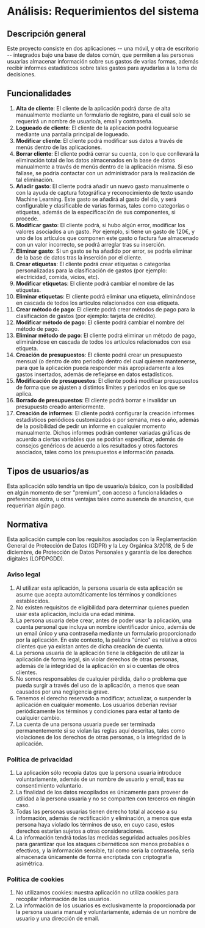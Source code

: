 # Análisis: Requerimientos del sistema

## Descripción general
Este proyecto consiste en dos aplicaciones -- una móvil, y otra de escritorio -- integrados bajo una base de datos común, que permiten a las personas usuarias almacenar información sobre sus gastos de varias formas, además recibir informes estadísticos sobre tales gastos para ayudarlas a la toma de decisiones.

## Funcionalidades

1. **Alta de cliente**: El cliente de la aplicación podrá darse de alta manualmente mediante un formulario de registro, para el cuál solo se requerirá un nombre de usuario/a, email y contraseña.
2. **Logueado de cliente**: El cliente de la aplicación podrá loguearse mediante una pantalla principal de logueado.
3. **Modificar cliente**: El cliente podrá modificar sus datos a través de menús dentro de las aplicaciones.
4. **Borrar cliente**:  El cliente podrá cerrar su cuenta, con lo que conllevará la eliminación total de los datos almacenados en la base de datos manualmente a través de menús dentro de la aplicación misma. Si eso fallase, se podría contactar con un administrador para la realización de tal eliminación.
5. **Añadir gasto**: El cliente podrá añadir un nuevo gasto manualmente o con la ayuda de captura fotográfica y reconocimiento de texto usando Machine Learning. Este gasto se añadirá al gasto del día, y será configurable y clasificable de varias formas, tales como categorías o etiquetas, además de la especificación de sus componentes, si procede.
6. **Modificar gasto**: El cliente podrá, si hubo algún error, modificar los valores asociados a un gasto. Por ejemplo, si tiene un gasto de 120€, y uno de los artículos que componen este gasto o factura fue almacenado con un valor incorrecto, se podrá arreglar tras su inserción.
7. **Eliminar gasto**: Si un gasto se ha añadido por error, se podría eliminar de la base de datos tras la inserción por el cliente.
8. **Crear etiquetas**: El cliente podrá crear etiquetas o categorías personalizadas para la clasificación de gastos (por ejemplo: electricidad, comida, vicios, etc).
9. **Modificar etiquetas**: El cliente podrá cambiar el nombre de las etiquetas.
10. **Eliminar etiquetas**: El cliente podrá eliminar una etiqueta, eliminándose en cascada de todos los artículos relacionados con esa etiqueta.
11. **Crear método de pago**: El cliente podrá crear métodos de pago para la clasificación de gastos (por ejemplo: tarjeta de crédito).
12. **Modificar método de pago**: El cliente podrá cambiar el nombre del método de pago.
13. **Eliminar método de pago**: El cliente podrá eliminar un método de pago, eliminándose en cascada de todos los artículos relacionados con esa etiqueta.
14. **Creación de presupuestos**: El cliente podrá crear un presupuesto mensual (o dentro de otro periodo) dentro del cual quieren mantenerse, para que la aplicación pueda responder más apropiadamente a los gastos insertados, además de reflejarse en datos estadísticos.
15. **Modificación de presupuestos**: El cliente podrá modificar presupuestos de forma que se ajusten a distintos límites y periodos en los que se aplica.
16. **Borrado de presupuestos**: El cliente podrá borrar e invalidar un presupuesto creado anteriormente.
17. **Creación de informes**: El cliente podrá configurar la creación informes estadísticos periódicos customizados o por semana, mes o año, además de la posibilidad de pedir un informe en cualquier momento manualmente. Dichos informes podrán contener variadas gráficas de acuerdo a ciertas variables que se podrían especificar, además de consejos genéricos de acuerdo a los resultados y otros factores asociados, tales como los presupuestos e información pasada.

## Tipos de usuarios/as

Esta aplicación sólo tendría un tipo de usuario/a básico, con la posibilidad en algún momento de ser "premium", con acceso a funcionalidades o preferencias extra, u otras ventajas tales como ausencia de anuncios, que requerirían algún pago.

## Normativa

Esta aplicación cumple con los requisitos asociados con la Reglamentación General de Protección de Datos (GDPR) y la Ley Orgánica 3/2018, de 5 de diciembre, de Protección de Datos Personales y garantía de los derechos digitales (LOPDPGDD).

### Aviso legal

1. Al utilizar esta aplicación, la persona usuaria de esta aplicación se asume que acepta automáticamente los términos y condiciones establecidos.
2. No existen requisitos de eligibilidad para determinar quienes pueden usar esta aplicación, incluida una edad mínima.
3. La persona usuaria debe crear, antes de poder usar la aplicación, una cuenta personal que incluya un nombre identificador único, además de un email único y una contraseña mediante un formulario proporcionado por la aplicación. En este contexto, la palabra "único" es relativa a otros clientes que ya existan antes de dicha creación de cuenta.
4. La persona usuaria de la aplicación tiene la obligación de utilizar la aplicación de forma legal, sin violar derechos de otras personas, además de la integridad de la aplicación en sí o cuentas de otros clientes.
5. No somos responsables de cualquier pérdida, daño o problema que pueda surgir a través del uso de la aplicación, a menos que sean causados por una negligencia grave.
6. Tenemos el derecho reservado a modificar, actualizar, o suspender la aplicación en cualquier momento. Los usuarios deberían revisar periódicamente los términos y condiciones para estar al tanto de cualquier cambio.
7. La cuenta de una persona usuaria puede ser terminada permanentemente si se violan las reglas aquí descritas, tales como violaciones de los derechos de otras personas, o la integridad de la aplicación.

### Política de privacidad

1. La aplicación sólo recopia datos que la persona usuaria introduce voluntariamente, además de un nombre de usuario y email, tras su consentimiento voluntario.
2. La finalidad de los datos recopilados es únicamente para proveer de utilidad a la persona usuaria y no se comparten con terceros en ningún caso.
3. Todas las personas usuarias tienen derecho total al acceso a su información, además de rectificación y eliminación, a menos que esta persona haya violado los términos de uso, en cuyo caso, estos derechos estarían sujetos a otras consideraciones.
4. La información tendrá todas las medidas seguridad actuales posibles para garantizar que los ataques cibernéticos son menos probables o efectivos, y la información sensible, tal como sería la contraseña, sería almacenada únicamente de forma encriptada con criptografía asimétrica.

### Política de cookies

1. No utilizamos cookies: nuestra aplicación no utiliza cookies para recopilar información de los usuarios.
2. La información de los usuarios es exclusivamente la proporcionada por la persona usuaria manual y voluntariamente, además de un nombre de usuario y una dirección de email.
